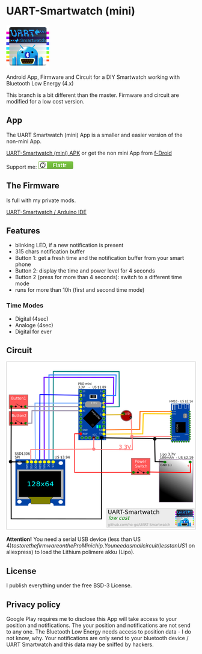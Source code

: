 # UART-Smartwatch (mini)

![logo](UART-Smartwatch_App/app/src/main/res/drawable/icon.png)

Android App, Firmware and Circuit for a DIY Smartwatch working with Bluetooth Low Energy (4.x)

This branch is a bit different than the master. Firmware and circuit are modified for a low cost version.

## App

The UART Smartwatch (mini) App is a smaller and easier version of the non-mini App.

[UART-Smartwatch (mini) APK](https://raw.githubusercontent.com/no-go/UART-Smartwatch/gplay/UART-Smartwatch_App/app/app-release.apk) or get the non mini App from [f-Droid](http://f-droid.org)

Support me: <a href="https://flattr.com/thing/5195407" target="_blank">![Flattr This](flattr.png)</a>

## The Firmware

Is full with my private mods.

[UART-Smartwatch / Arduino IDE](https://raw.githubusercontent.com/no-go/UART-Smartwatch/gplay/UART-Smartwatch_firmware/UART-Smartwatch_firmware.ino)


## Features

- blinking LED, if a new notification is present
- 315 chars notification buffer
- Button 1: get a fresh time and the notification buffer from your smart phone
- Button 2: display the time and power level for 4 seconds
- Button 2 (press for more than 4 seconds): switch to a different time mode
- runs for more than 10h (first and second time mode)

### Time Modes

- Digital (4sec)
- Analoge (4sec)
- Digital for ever

## Circuit

![circuit for the UART Smartwatch](circuit.png)

**Attention!** You need a serial USB device (less than US 4$) to store the firmware on the ProMini chip. You need a small circuit (less tan US 1$ on aliexpress) to load the Lithium polimere akku (Lipo).

## License

I publish everything under the free BSD-3 License.

## Privacy policy

Google Play requires me to disclose this App will take access to your position and notifications. The your position and notifications are not send to any one. The Bluetooth Low Energy needs access to position data - I do not know, why. Your notifications are only send to your bluetooth device / UART Smartwatch and this data may be sniffed by hackers.

